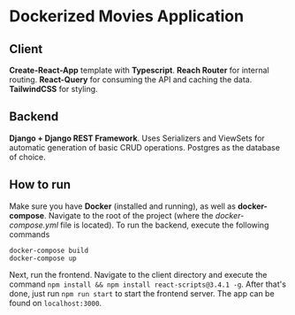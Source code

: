 # Dockerized Movies Application

## Client

**Create-React-App** template with **Typescript**. **Reach Router** for internal routing. **React-Query** for consuming the API and caching the data. **TailwindCSS** for styling.

## Backend

**Django + Django REST Framework**. Uses Serializers and ViewSets for automatic generation of basic CRUD operations. Postgres as the database of choice.

## How to run

Make sure you have **Docker** (installed and running), as well as **docker-compose**. Navigate to the root of the project (where the *docker-compose.yml* file is located). To run the backend, execute the following commands

    docker-compose build
    docker-compose up

Next, run the frontend. Navigate to the client directory and execute the command `npm install && npm install react-scripts@3.4.1 -g`. After that's done, just run `npm run start` to start the frontend server. The app can be found on `localhost:3000`.
